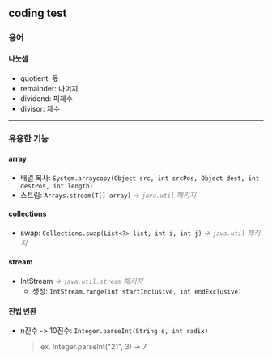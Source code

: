 ## coding test
### 용어
#### 나눗셈
- quotient: 몫
- remainder: 나머지
- dividend: 피제수
- divisor: 제수

---

### 유용한 기능
#### array
- 배열 복사: `System.arraycopy(Object src, int srcPos, Object dest, int destPos, int length)`
- 스트림: `Arrays.stream(T[] array)` *<span style="color:grey">-> `java.util` 패키지</span>*

#### collections
- swap: `Collections.swap(List<?> list, int i, int j)` *<span style="color:grey">-> `java.util` 패키지</span>*

#### stream
- IntStream *<span style="color:grey">-> `java.util.stream` 패키지</span>*
  - 생성: `IntStream.range(int startInclusive, int endExclusive)` 

#### 진법 변환
- n진수 -> 10진수: `Integer.parseInt(String s, int radix)`
  > ex. Integer.parseInt("21", 3) -> 7